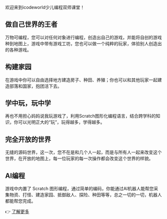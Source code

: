 欢迎来到icodeworld少儿编程双师课堂！

## 做自己世界的王者
万物可编程，您可以对任何对象进行编程，创造出自己的游戏，并能将自创的游戏种到地图上，游戏中带有游戏工坊，您也可以做一个纯粹的玩家，体验别人创造出的各种游戏。

## 构建家园
在游戏中你可以自由选择地方建造房子、种田、养殖；你也可以和其他玩家一起建造部落和国家，抱团活下去。

## 学中玩，玩中学
再也不用担心妈妈说我玩游戏了，利用Scratch图形化编程语言，结合跨学科的知识，你可以光明正大的“玩”，玩得越多，学得越多。

## 完全开放的世界
无缝的源码世界，这一次，您不在是和几个人一起，而是与所有人一起来改变这个世界，在开放的地图上，每一位玩家的每一次操作都会改变这个世界的样貌。

## AI编程
游戏中内置了 Scratch 图形编程，通过简单的编码，你能通过AI机器人能帮您采集物资、打怪、建造家园、抵御敌人、探险、种田等等，总之一切的一切，机器人都能帮您完成。

👉 [了解更多](https://www.icodeworld.cn/)